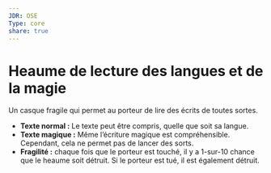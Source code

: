 ```yaml
---
JDR: OSE
Type: core
share: true
---
```

# Heaume de lecture des langues et de la magie

Un casque fragile qui permet au porteur de lire des écrits de toutes sortes.

- **Texte normal :** Le texte peut être compris, quelle que soit sa langue.
- **Texte magique :** Même l’écriture magique est compréhensible. Cependant, cela ne permet pas de lancer des sorts.
- **Fragilité :** chaque fois que le porteur est touché, il y a 1-sur-10 chance que le heaume soit détruit. Si le porteur est tué, il est également détruit.